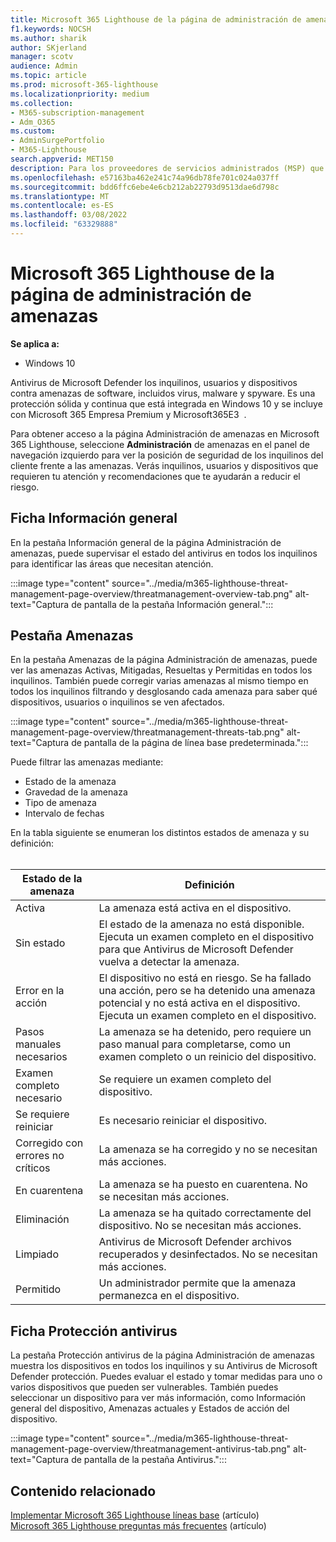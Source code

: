 ```yaml
---
title: Microsoft 365 Lighthouse de la página de administración de amenazas
f1.keywords: NOCSH
ms.author: sharik
author: SKjerland
manager: scotv
audience: Admin
ms.topic: article
ms.prod: microsoft-365-lighthouse
ms.localizationpriority: medium
ms.collection:
- M365-subscription-management
- Adm_O365
ms.custom:
- AdminSurgePortfolio
- M365-Lighthouse
search.appverid: MET150
description: Para los proveedores de servicios administrados (MSP) que usan Microsoft 365 Lighthouse, obtenga información sobre la página Administración de amenazas.
ms.openlocfilehash: e57163ba462e241c74a96db78fe701c024a037ff
ms.sourcegitcommit: bdd6ffc6ebe4e6cb212ab22793d9513dae6d798c
ms.translationtype: MT
ms.contentlocale: es-ES
ms.lasthandoff: 03/08/2022
ms.locfileid: "63329888"
---
```

# <a name="microsoft-365-lighthouse-threat-management-page-overview"></a>Microsoft 365 Lighthouse de la página de administración de amenazas 

**Se aplica a:**

- Windows 10

Antivirus de Microsoft Defender los inquilinos, usuarios y dispositivos contra amenazas de software, incluidos virus, malware y spyware. Es una protección sólida y continua que está integrada en Windows 10 y se incluye con Microsoft 365 Empresa Premium y Microsoft365E3&nbsp;&nbsp;.  
  
Para obtener acceso a la página Administración de amenazas en Microsoft 365 Lighthouse, seleccione **Administración** de amenazas en el panel de navegación izquierdo para ver la posición de seguridad de los inquilinos del cliente frente a las amenazas. Verás inquilinos, usuarios y dispositivos que requieren tu atención y recomendaciones que te ayudarán a reducir el riesgo.  
  
## <a name="overview-tab"></a>Ficha Información general  
  
En la pestaña Información general de la página Administración de amenazas, puede supervisar el estado del antivirus en todos los inquilinos para identificar las áreas que necesitan atención.

:::image type="content" source="../media/m365-lighthouse-threat-management-page-overview/threatmanagement-overview-tab.png" alt-text="Captura de pantalla de la pestaña Información general.":::

## <a name="threats-tab"></a>Pestaña Amenazas

En la pestaña Amenazas de la página Administración de amenazas, puede ver las amenazas Activas, Mitigadas, Resueltas y Permitidas en todos los inquilinos. También puede corregir varias amenazas al mismo tiempo en todos los inquilinos filtrando y desglosando cada amenaza para saber qué dispositivos, usuarios o inquilinos se ven afectados.

:::image type="content" source="../media/m365-lighthouse-threat-management-page-overview/threatmanagement-threats-tab.png" alt-text="Captura de pantalla de la página de línea base predeterminada.":::
  
Puede filtrar las amenazas mediante:

- Estado de la amenaza
- Gravedad de la amenaza
- Tipo de amenaza
- Intervalo de fechas

En la tabla siguiente se enumeran los distintos estados de amenaza y su definición:<br><br>

| Estado de la amenaza | Definición |
|--|--|
| Activa | La amenaza está activa en el dispositivo. |
| Sin estado | El estado de la amenaza no está disponible. Ejecuta un examen completo en el dispositivo para que Antivirus de Microsoft Defender vuelva a detectar la amenaza. |
| Error en la acción | El dispositivo no está en riesgo. Se ha fallado una acción, pero se ha detenido una amenaza potencial y no está activa en el dispositivo. Ejecuta un examen completo en el dispositivo. |
| Pasos manuales necesarios | La amenaza se ha detenido, pero requiere un paso manual para completarse, como un examen completo o un reinicio del dispositivo. |
| Examen completo necesario | Se requiere un examen completo del dispositivo. |
| Se requiere reiniciar | Es necesario reiniciar el dispositivo. |
| Corregido con errores no críticos | La amenaza se ha corregido y no se necesitan más acciones. |
| En cuarentena | La amenaza se ha puesto en cuarentena. No se necesitan más acciones. |
| Eliminación | La amenaza se ha quitado correctamente del dispositivo. No se necesitan más acciones. |
| Limpiado | Antivirus de Microsoft Defender archivos recuperados y desinfectados. No se necesitan más acciones. |
| Permitido | Un administrador permite que la amenaza permanezca en el dispositivo. | 

## <a name="antivirus-protection-tab"></a>Ficha Protección antivirus

La pestaña Protección antivirus de la página Administración de amenazas muestra los dispositivos en todos los inquilinos y su Antivirus de Microsoft Defender protección. Puedes evaluar el estado y tomar medidas para uno o varios dispositivos que pueden ser vulnerables. También puedes seleccionar un dispositivo para ver más información, como Información general del dispositivo, Amenazas actuales y Estados de acción del dispositivo.

:::image type="content" source="../media/m365-lighthouse-threat-management-page-overview/threatmanagement-antivirus-tab.png" alt-text="Captura de pantalla de la pestaña Antivirus.":::

## <a name="related-content"></a>Contenido relacionado

[Implementar Microsoft 365 Lighthouse líneas base](m365-lighthouse-deploy-baselines.md) (artículo)\
[Microsoft 365 Lighthouse preguntas más frecuentes](m365-lighthouse-faq.yml) (artículo)
